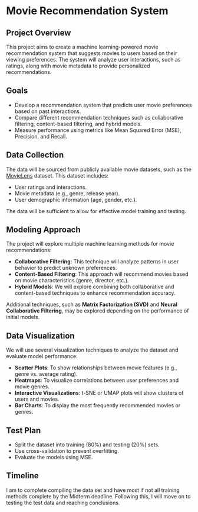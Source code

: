 # Movie Recommendation System

## Project Overview
This project aims to create a machine learning-powered movie recommendation system that suggests movies to users based on their viewing preferences. The system will analyze user interactions, such as ratings, along with movie metadata to provide personalized recommendations.

## Goals
- Develop a recommendation system that predicts user movie preferences based on past interactions.
- Compare different recommendation techniques such as collaborative filtering, content-based filtering, and hybrid models.
- Measure performance using metrics like Mean Squared Error (MSE), Precision, and Recall.

## Data Collection
The data will be sourced from publicly available movie datasets, such as the [MovieLens](https://grouplens.org/datasets/movielens/) dataset. This dataset includes:
- User ratings and interactions.
- Movie metadata (e.g., genre, release year).
- User demographic information (age, gender, etc.).

The data will be sufficient to allow for effective model training and testing.

## Modeling Approach
The project will explore multiple machine learning methods for movie recommendations:
- **Collaborative Filtering**: This technique will analyze patterns in user behavior to predict unknown preferences.
- **Content-Based Filtering**: This approach will recommend movies based on movie characteristics (genre, director, etc.).
- **Hybrid Models**: We will explore combining both collaborative and content-based techniques to enhance recommendation accuracy.

Additional techniques, such as **Matrix Factorization (SVD)** and **Neural Collaborative Filtering**, may be explored depending on the performance of initial models.

## Data Visualization
We will use several visualization techniques to analyze the dataset and evaluate model performance:
- **Scatter Plots**: To show relationships between movie features (e.g., genre vs. average rating).
- **Heatmaps**: To visualize correlations between user preferences and movie genres.
- **Interactive Visualizations**: t-SNE or UMAP plots will show clusters of users and movies.
- **Bar Charts**: To display the most frequently recommended movies or genres.

## Test Plan
- Split the dataset into training (80%) and testing (20%) sets.
- Use cross-validation to prevent overfitting.
- Evaluate the models using MSE.

## Timeline
I am to complete compiling the data set and have most if not all training methods complete by the Midterm deadline. Following this, I will move on to testing the test data and reaching conclusions.


